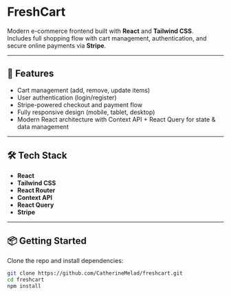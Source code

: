 # FreshCart  

Modern e-commerce frontend built with **React** and **Tailwind CSS**.  
Includes full shopping flow with cart management, authentication, and secure online payments via **Stripe**.  

---

## 🚀 Features
- Cart management (add, remove, update items)  
- User authentication (login/register)  
- Stripe-powered checkout and payment flow  
- Fully responsive design (mobile, tablet, desktop)  
- Modern React architecture with Context API + React Query for state & data management  

---

## 🛠️ Tech Stack
- **React**  
- **Tailwind CSS**  
- **React Router**  
- **Context API**  
- **React Query**  
- **Stripe**  

---

## 📦 Getting Started

Clone the repo and install dependencies:

```bash
git clone https://github.com/CatherineMelad/freshcart.git
cd freshcart
npm install